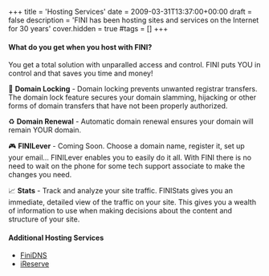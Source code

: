 +++
title = 'Hosting Services'
date = 2009-03-31T13:37:00+00:00
draft = false
description = 'FINI has been hosting sites and services on the Internet for 30 years'
cover.hidden = true
#tags = []
+++

#### What do you get when you host with FINI?

You get a total solution with unparalled access and control. FINI puts
YOU in control and that saves you time and money!

🔐 **Domain Locking** - Domain locking prevents unwanted registrar
transfers. The domain lock feature secures your domain slamming,
hijacking or other forms of domain transfers that have not been properly
authorized.

♻ **Domain Renewal** - Automatic domain renewal ensures your domain will
remain YOUR domain.

🎮 **FINILever** - Coming Soon. Choose a domain name, register it, set up
your email... FINILever enables you to easily do it all. With FINI there
is no need to wait on the phone for some tech support associate to make
the changes you need.

📈 **Stats** - Track and analyze your site traffic. FINIStats gives you an
immediate, detailed view of the traffic on your site. This gives you a
wealth of information to use when making decisions about the content and
structure of your site.

<!--
%PUBURL%/%MAINWEB%/[WebImages](WebImages "wikilink")/bugzilla.jpg
**Bugzilla** - Bugzilla is a "Defect Tracking System" or "Bug-Tracking
System". Defect Tracking Systems allow individuals or groups to keep
track of outstanding bugs in their product effectively. Successful
projects often are the result of successful organization and
communication. Bugzilla is a powerful tool that will help your team get
organized and communicate effectively.
-->

#### Additional Hosting Services

- [FiniDNS](../FiniDNS)
- [iReserve](../IReserve)
